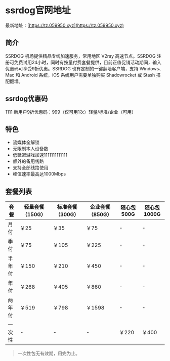 # ssrdog官网地址

最新地址：[https://tz.059950.xyz](https://tz.059950.xyz)

## 简介

SSRDOG 机场提供精品专线加速服务，常用地区 V2ray 高速节点。SSRDOG 注册可免费试用24小时，同时有按量付费套餐提供，目前正值促销活动期间，输入优惠码可享受9折优惠。SSRDOG 也有定制的一键翻墙客户端，支持 Windows、Mac 和 Android 系统，iOS 系统用户需要单独购买 Shadowrocket 或 Stash 搭配翻墙。

## ssrdog优惠码
1111
新用户9折优惠码：999（仅可用1次）轻量/标准/企业（可用）

## 特色

* 流媒体全解锁
* 无限制本人设备数
* 低延迟游戏加速1111111111111
* 额外的备用线路
* 支持全部线路使用
* 峰值速率最高达1000Mbps

## 套餐列表

|套餐|轻量套餐（150G）|标准套餐（300G）|企业套餐（850G）|随心包500G|随心包1000G|
|----|----|----|----|----|----|
|月付|￥25|￥35|￥75|-|-|
|季付|￥75|￥105|￥225|-|-|
|半年付|￥150|￥210|￥450|-|-|
|年付|￥268|￥405|￥860|-|-|
|两年付|￥519|￥798|￥1598|-|-|
|一次性|-|-|-|￥220|￥400|

> 一次性包无有效期，用完为止。
